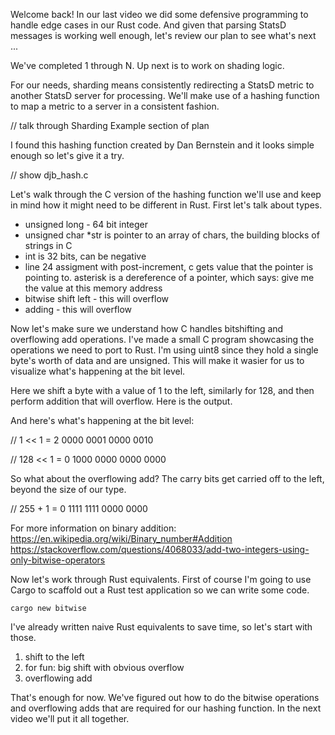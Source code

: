 Welcome back! In our last video we did some defensive programming to handle edge cases in our Rust code. And given that parsing StatsD messages is working well enough, let's review our plan to see what's next ...

We've completed 1 through N. Up next is to work on shading logic.

For our needs, sharding means consistently redirecting a StatsD metric to another StatsD server for processing. We'll make use of a hashing function to map a metric to a server in a consistent fashion.

// talk through Sharding Example section of plan

I found this hashing function created by Dan Bernstein and it looks simple enough so let's give it a try. 

// show djb_hash.c

Let's walk through the C version of the hashing function we'll use and keep in mind how it might need to be different in Rust. First let's talk about types.

* unsigned long - 64 bit integer
* unsigned char *str is pointer to an array of chars, the building blocks of strings in C
* int is 32 bits, can be negative
* line 24 assigment with post-increment, c gets value that the pointer is pointing to. asterisk is a dereference of a pointer, which says: give me the value at this memory address
* bitwise shift left - this will overflow
* adding - this will overflow

Now let's make sure we understand how C handles bitshifting and overflowing add operations. I've made a small C program showcasing the operations we need to port to Rust. I'm using uint8 since they hold a single byte's worth of data and are unsigned. This will make it wasier for us to visualize what's happening at the bit level.

Here we shift a byte with a value of 1 to the left, similarly for 128, and then perform addition that will overflow. Here is the output.

And here's what's happening at the bit level:

// 1 << 1 = 2
0000 0001
0000 0010

// 128 << 1 = 0
1000 0000
0000 0000

So what about the overflowing add? The carry bits get carried off to the left, beyond the size of our type.

// 255 + 1 = 0
1111 1111
0000 0000

For more information on binary addition:
https://en.wikipedia.org/wiki/Binary_number#Addition
https://stackoverflow.com/questions/4068033/add-two-integers-using-only-bitwise-operators

Now let's work through Rust equivalents. First of course I'm going to use Cargo to scaffold out a Rust test application so we can write some code.

`cargo new bitwise`

I've already written naive Rust equivalents to save time, so let's start with those.

1. shift to the left
1. for fun: big shift with obvious overflow
1. overflowing add

That's enough for now. We've figured out how to do the bitwise operations and overflowing adds that are required for our hashing function. In the next video we'll put it all together.
